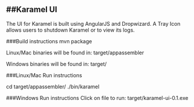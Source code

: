 ##Karamel UI
--------------------
The UI for Karamel is built using AngularJS and Dropwizard.
A Tray Icon allows users to shutdown Karamel or to view its logs.


###Build instructions
mvn package

Linux/Mac binaries will be found in: 
target/appassembler

Windows binaries will be found in: 
target/

###Linux/Mac Run instructions

cd target/appassembler/
./bin/karamel

###Windows Run instructions
Click on file to run:
 target/karamel-ui-0.1.exe
